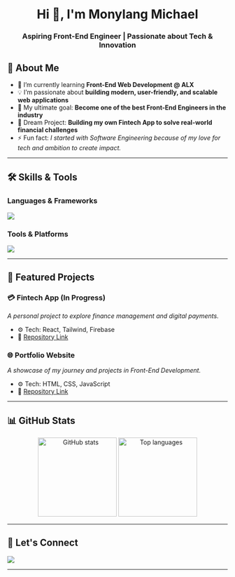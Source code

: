 <!-- Header Banner -->
<h1 align="center">Hi 👋, I'm Monylang Michael</h1>
<h3 align="center">Aspiring Front-End Engineer | Passionate about Tech & Innovation</h3>

<!-- About Me -->
## 🚀 About Me  
- 🌱 I’m currently learning **Front-End Web Development @ ALX**  
- 💡 I’m passionate about **building modern, user-friendly, and scalable web applications**  
- 🎯 My ultimate goal: **Become one of the best Front-End Engineers in the industry**  
- 💼 Dream Project: **Building my own Fintech App to solve real-world financial challenges**  
- ⚡ Fun fact: *I started with Software Engineering because of my love for tech and ambition to create impact.*  

---

<!-- Skills Section -->
## 🛠️ Skills & Tools  

### Languages & Frameworks  
<p align="left">  
  <img src="https://skillicons.dev/icons?i=html,css,js,react,bootstrap,tailwind" />  
</p>  

### Tools & Platforms  
<p align="left">  
  <img src="https://skillicons.dev/icons?i=git,github,vscode,figma" />  
</p>  

---

<!-- Projects Section -->
## 📌 Featured Projects  

### 💳 Fintech App (In Progress)  
*A personal project to explore finance management and digital payments.*  
- ⚙️ Tech: React, Tailwind, Firebase  
- 🔗 [Repository Link](#)  

### 🌐 Portfolio Website  
*A showcase of my journey and projects in Front-End Development.*  
- ⚙️ Tech: HTML, CSS, JavaScript  
- 🔗 [Repository Link](#)  

---

<!-- GitHub Stats -->
## 📊 GitHub Stats  

<p align="center">
  <img src="https://github-readme-stats.vercel.app/api?username=monylangmading-ops&show_icons=true&theme=radical" alt="GitHub stats" height="180"/>  
  <img src="https://github-readme-stats.vercel.app/api/top-langs/?username=monylangmading-ops&layout=compact&theme=radical" alt="Top languages" height="180"/>  
</p>  

---

<!-- Let's Connect -->
## 🤝 Let's Connect  

<p align="left">
  <a href="mailto:monylangmading@gmail.com"><img src="https://img.shields.io/badge/Gmail-red?style=for-the-badge&logo=gmail" /></a>
</p>  

---
